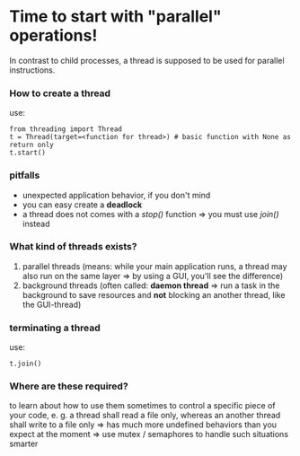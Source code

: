 #	Time to start with "parallel" operations!

In contrast to child processes, a thread is supposed to be used for parallel instructions.

###	How to create a thread

use:
```
from threading import Thread
t = Thread(target=<function for thread>) # basic function with None as return only
t.start()
```

###	pitfalls
-	unexpected application behavior, if you don't mind
-	you can easy create a __deadlock__
-	a thread does not comes with a *stop()* function => you must use *join()* instead

###	What kind of threads exists?
1.	parallel threads (means: while your main application runs, a thread may also run on the same layer => by using a GUI, you'll see the difference)
2.	background threads (often called: **daemon thread** => run a task in the background to save resources and **not** blocking an another thread, like the GUI-thread)

###	terminating a thread
use:
```
t.join()
```

###	Where are these required?

to learn about how to use them
sometimes to control a specific piece of your code, e. g. a thread shall read a file only, whereas an another thread shall write to a file only => has much more undefined behaviors than you expect at the moment => use mutex / semaphores to handle such situations smarter
